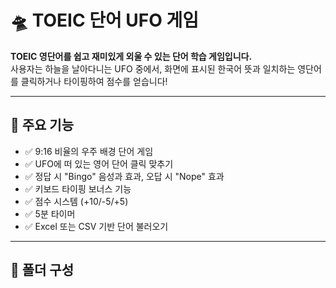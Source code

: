 # 🛸 TOEIC 단어 UFO 게임

**TOEIC 영단어를 쉽고 재미있게 외울 수 있는 단어 학습 게임입니다.**  
사용자는 하늘을 날아다니는 UFO 중에서, 화면에 표시된 한국어 뜻과 일치하는 영단어를 클릭하거나 타이핑하여 점수를 얻습니다!

---

## 📌 주요 기능

- ✅ 9:16 비율의 우주 배경 단어 게임
- ✅ UFO에 떠 있는 영어 단어 클릭 맞추기
- ✅ 정답 시 "Bingo" 음성과 효과, 오답 시 "Nope" 효과
- ✅ 키보드 타이핑 보너스 기능
- ✅ 점수 시스템 (+10/-5/+5)
- ✅ 5분 타이머
- ✅ Excel 또는 CSV 기반 단어 불러오기

---

## 📂 폴더 구성

